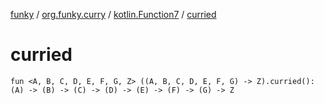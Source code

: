 [funky](../../index.md) / [org.funky.curry](../index.md) / [kotlin.Function7](index.md) / [curried](.)

# curried

`fun <A, B, C, D, E, F, G, Z> ((A, B, C, D, E, F, G) -> Z).curried(): (A) -> (B) -> (C) -> (D) -> (E) -> (F) -> (G) -> Z`